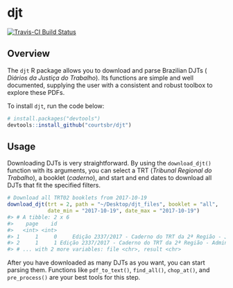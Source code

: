 # djt

[![Travis-CI Build Status](https://travis-ci.org/abjur/djt.svg?branch=master)](https://travis-ci.org/abjur/djt)

## Overview

The `djt` R package allows you to download and parse Brazilian DJTs (
*Diários da Justiça do Trabalho*). Its functions are simple and well documented,
supplying the user with a consistent and robust toolbox to explore these PDFs.

To install `djt`, run the code below:

```r
# install.packages("devtools")
devtools::install_github("courtsbr/djt")
```

## Usage

Downloading DJTs is very straightforward. By using the `download_djt()` function
with its arguments, you can select a TRT (*Tribunal Regional do Trabalho*), a
booklet (*caderno*), and start and end dates to download all DJTs that fit the
specified filters.

```r
# Download all TRT02 booklets from 2017-10-19
download_djt(trt = 2, path = "~/Desktop/djt_files", booklet = "all",
             date_min = "2017-10-19", date_max = "2017-10-19")
#> # A tibble: 2 x 6
#>    page    id                                                           title       date
#>   <int> <int>                                                           <chr>     <date>
#> 1     1     0     Edição 2337/2017 - Caderno do TRT da 2ª Região - Judiciário 2017-10-19
#> 2     1     1 Edição 2337/2017 - Caderno do TRT da 2ª Região - Administrativo 2017-10-19
#> # ... with 2 more variables: file <chr>, result <chr>
```

After you have downloaded as many DJTs as you want, you can start parsing them.
Functions like `pdf_to_text()`, `find_all()`, `chop_at()`, and `pre_process()`
are your best tools for this step.
